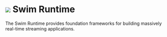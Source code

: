 # <a href="https://www.swimos.org"><img src="https://docs.swimos.org/readme/breach-marlin-blue-wide.svg"></a> Swim Runtime

The Swim Runtime provides foundation frameworks for building massively
real-time streaming applications.
